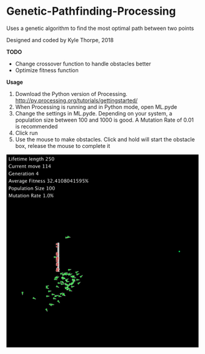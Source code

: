 # Genetic-Pathfinding-Processing
Uses a genetic algorithm to find the most optimal path between two points

Designed and coded by Kyle Thorpe, 2018

**TODO**
- Change crossover function to handle obstacles better
- Optimize fitness function


**Usage**
1. Download the Python version of Processing. http://py.processing.org/tutorials/gettingstarted/
2. When Processing is running and in Python mode, open ML.pyde
3. Change the settings in ML.pyde. Depending on your system, a population size between 100 and 1000 is good. A Mutation Rate of 0.01 is recommended
4. Click run
5. Use the mouse to make obstacles. Click and hold will start the obstacle box, release the mouse to complete it


<img src="genetic.gif" alt="GIF" title="Preview of Program" />
